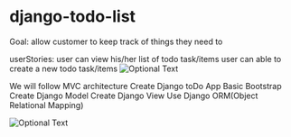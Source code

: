 # django-todo-list

Goal: 
allow customer to keep track of things they need to 

userStories: 
user can view his/her list of todo task/items
user can able to create a new todo task/items
![Optional Text](../master/Plan/flowDiagramTwillioAppDjango.png)


We will follow MVC architecture
Create Django toDo App
Basic Bootstrap
Create Django Model
Create Django View
Use Django ORM(Object Relational Mapping)



![Optional Text](../master/Plan/FinalLook.png)
